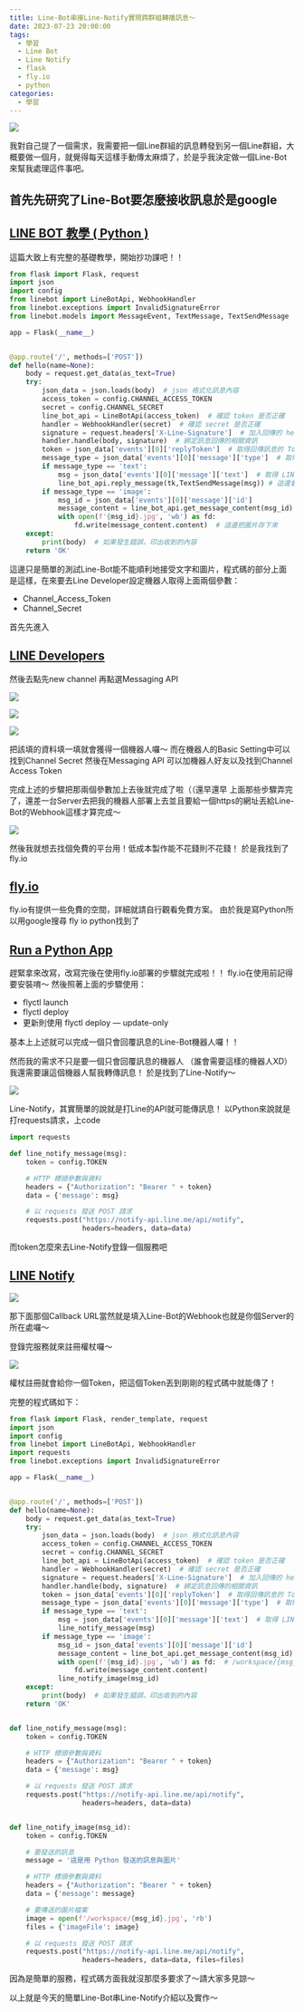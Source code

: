 ```yaml
---
title: Line-Bot串接Line-Notify實現跨群組轉播訊息～
date: 2023-07-23 20:00:00
tags: 
  - 學習
  - Line Bot
  - Line Notify
  - flask
  - fly.io
  - python
categories:
  - 學習
---
```


![](images/2023-07-23Line-Bot串接Line-Notify實現跨群組轉播訊息～/0_f8lsWRDjU_jcsc7-.webp)

我對自己提了一個需求，我需要把一個Line群組的訊息轉發到另一個Line群組，大概要做一個月，就覺得每天這樣手動傳太麻煩了，於是乎我決定做一個Line-Bot來幫我處理這件事吧。

## 首先先研究了Line-Bot要怎麼接收訊息於是google

## [LINE BOT 教學 ( Python )](https://steam.oxxostudio.tw/category/python/example/line-bot.html?source=post_page-----c0acfed7d9f6--------------------------------)

這篇大致上有完整的基礎教學，開始抄功課吧！！

```python
from flask import Flask, request
import json
import config
from linebot import LineBotApi, WebhookHandler
from linebot.exceptions import InvalidSignatureError
from linebot.models import MessageEvent, TextMessage, TextSendMessage

app = Flask(__name__)


@app.route('/', methods=['POST'])
def hello(name=None):
    body = request.get_data(as_text=True)
    try:
        json_data = json.loads(body)  # json 格式化訊息內容
        access_token = config.CHANNEL_ACCESS_TOKEN
        secret = config.CHANNEL_SECRET
        line_bot_api = LineBotApi(access_token)  # 確認 token 是否正確
        handler = WebhookHandler(secret)  # 確認 secret 是否正確
        signature = request.headers['X-Line-Signature']  # 加入回傳的 headers
        handler.handle(body, signature)  # 綁定訊息回傳的相關資訊
        token = json_data['events'][0]['replyToken']  # 取得回傳訊息的 Token
        message_type = json_data['events'][0]['message']['type']  # 取得 LINe 收到的訊息類型
        if message_type == 'text':
            msg = json_data['events'][0]['message']['text']  # 取得 LINE 收到的文字訊息
            line_bot_api.reply_message(tk,TextSendMessage(msg)) # 這邊會回覆傳進來的訊息
        if message_type == 'image':
            msg_id = json_data['events'][0]['message']['id']
            message_content = line_bot_api.get_message_content(msg_id)  # Line的圖片要透過ID去找
            with open(f'{msg_id}.jpg', 'wb') as fd:
                fd.write(message_content.content)  # 這邊把圖片存下來
    except:
        print(body)  # 如果發生錯誤，印出收到的內容
    return 'OK'
```

這邊只是簡單的測試Line-Bot能不能順利地接受文字和圖片，程式碼的部分上面是這樣，在來要去Line Developer設定機器人取得上面兩個參數：

+ Channel_Access_Token
+ Channel_Secret

首先先進入

## [LINE Developers](https://developers.line.biz/zh-hant/?source=post_page-----c0acfed7d9f6--------------------------------)

然後去點先new channel
再點選Messaging API

![](images/2023-07-23Line-Bot串接Line-Notify實現跨群組轉播訊息～/1_nilYbCP_aFa5cnxSXFXk0g.webp)

![](images/2023-07-23Line-Bot串接Line-Notify實現跨群組轉播訊息～/1_ianpFH1X4dVDa3khk4FQFA.webp)

![](images/2023-07-23Line-Bot串接Line-Notify實現跨群組轉播訊息～/1_mr4Zb9T8PSH7d9yqoIk7vg.webp)


把該填的資料填一填就會獲得一個機器人囉～
而在機器人的Basic Setting中可以找到Channel Secret
然後在Messaging API 可以加機器人好友以及找到Channel Access Token

完成上述的步驟把那兩個參數加上去後就完成了啦（（還早還早
上面那些步驟弄完了，還差一台Server去把我的機器人部署上去並且要給一個https的網址丟給Line-Bot的Webhook這樣才算完成～

![](images/2023-07-23Line-Bot串接Line-Notify實現跨群組轉播訊息～/1_1StBjniv5ErlIExt9SbVCg.webp)


然後我就想去找個免費的平台用！低成本製作能不花錢則不花錢！
於是我找到了fly.io

## [fly.io](https://fly.io/?source=post_page-----c0acfed7d9f6--------------------------------)

fly.io有提供一些免費的空間，詳細就請自行觀看免費方案。
由於我是寫Python所以用google搜尋 fly io python找到了

## [Run a Python App](https://fly.io/docs/languages-and-frameworks/python/?source=post_page-----c0acfed7d9f6--------------------------------)

趕緊拿來改寫，改寫完後在使用fly.io部署的步驟就完成啦！！
fly.io在使用前記得要安裝唷～
然後照著上面的步驟使用：

+ flyctl launch
+ flyctl deploy
+ 更新則使用 flyctl deploy — update-only

基本上上述就可以完成一個只會回覆訊息的Line-Bot機器人囉！！

然而我的需求不只是要一個只會回覆訊息的機器人
（誰會需要這樣的機器人XD）
我還需要讓這個機器人幫我轉傳訊息！
於是找到了Line-Notify～

![](images/2023-07-23Line-Bot串接Line-Notify實現跨群組轉播訊息～/0_BM2LYZ-jhhPamJ9N.webp)

Line-Notify，其實簡單的說就是打Line的API就可能傳訊息！
以Python來說就是打requests請求，上code

```python
import requests

def line_notify_message(msg):
    token = config.TOKEN

    # HTTP 標頭參數與資料
    headers = {"Authorization": "Bearer " + token}
    data = {'message': msg}

    # 以 requests 發送 POST 請求
    requests.post("https://notify-api.line.me/api/notify",
                  headers=headers, data=data)
```

而token怎麼來去Line-Notify登錄一個服務吧

## [LINE Notify](https://notify-bot.line.me/zh_TW/?source=post_page-----c0acfed7d9f6--------------------------------)

![](images/2023-07-23Line-Bot串接Line-Notify實現跨群組轉播訊息～/1_EQbNadwe3tYiSw9im1VB6A.webp)


那下面那個Callback URL當然就是填入Line-Bot的Webhook也就是你個Server的所在處囉～

登錄完服務就來註冊權杖囉～

![](images/2023-07-23Line-Bot串接Line-Notify實現跨群組轉播訊息～/1_Pbti7K4tgWXxSurP8zqzBg.webp)

權杖註冊就會給你一個Token，把這個Token丟到剛剛的程式碼中就能傳了！

完整的程式碼如下：

```python
from flask import Flask, render_template, request
import json
import config
from linebot import LineBotApi, WebhookHandler
import requests
from linebot.exceptions import InvalidSignatureError

app = Flask(__name__)


@app.route('/', methods=['POST'])
def hello(name=None):
    body = request.get_data(as_text=True)
    try:
        json_data = json.loads(body)  # json 格式化訊息內容
        access_token = config.CHANNEL_ACCESS_TOKEN
        secret = config.CHANNEL_SECRET
        line_bot_api = LineBotApi(access_token)  # 確認 token 是否正確
        handler = WebhookHandler(secret)  # 確認 secret 是否正確
        signature = request.headers['X-Line-Signature']  # 加入回傳的 headers
        handler.handle(body, signature)  # 綁定訊息回傳的相關資訊
        token = json_data['events'][0]['replyToken']  # 取得回傳訊息的 Token
        message_type = json_data['events'][0]['message']['type']  # 取得 LINe 收到的訊息類型
        if message_type == 'text':
            msg = json_data['events'][0]['message']['text']  # 取得 LINE 收到的文字訊息
            line_notify_message(msg)
        if message_type == 'image':
            msg_id = json_data['events'][0]['message']['id']
            message_content = line_bot_api.get_message_content(msg_id)
            with open(f'{msg_id}.jpg', 'wb') as fd:  # /workspace/{msg_id}.jpg
                fd.write(message_content.content)
            line_notify_image(msg_id)
    except:
        print(body)  # 如果發生錯誤，印出收到的內容
    return 'OK'


def line_notify_message(msg):
    token = config.TOKEN

    # HTTP 標頭參數與資料
    headers = {"Authorization": "Bearer " + token}
    data = {'message': msg}

    # 以 requests 發送 POST 請求
    requests.post("https://notify-api.line.me/api/notify",
                  headers=headers, data=data)


def line_notify_image(msg_id):
    token = config.TOKEN

    # 要發送的訊息
    message = '這是用 Python 發送的訊息與圖片'

    # HTTP 標頭參數與資料
    headers = {"Authorization": "Bearer " + token}
    data = {'message': message}

    # 要傳送的圖片檔案
    image = open(f'/workspace/{msg_id}.jpg', 'rb')
    files = {'imageFile': image}

    # 以 requests 發送 POST 請求
    requests.post("https://notify-api.line.me/api/notify",
                  headers=headers, data=data, files=files)
```

因為是簡單的服務，程式碼方面我就沒那麼多要求了～請大家多見諒～

以上就是今天的簡單Line-Bot串Line-Notify介紹以及實作～
